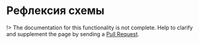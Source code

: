 # Рефлексия схемы

!> The documentation for this functionality is not complete. 
Help to clarify and supplement the page by sending a [Pull Request](https://github.com/railt/docs).
